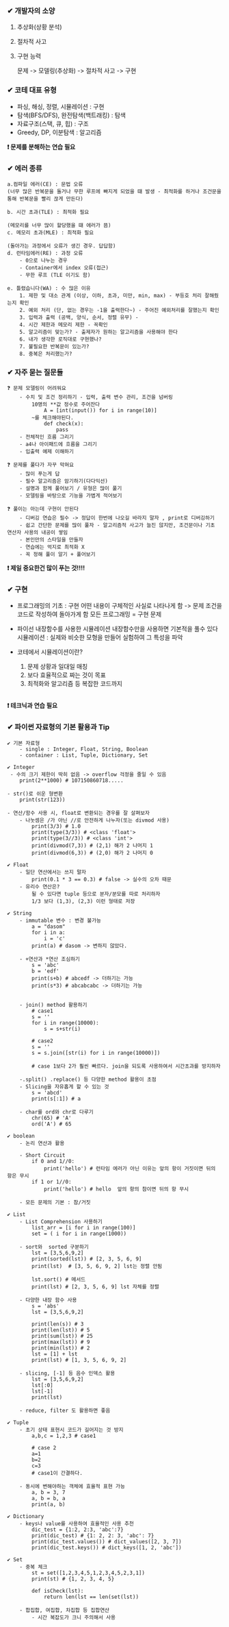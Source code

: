 
### ✔ 개발자의 소양
1. 추상화(상황 분석)
2. 절차적 사고
3. 구현 능력

    문제 -> 모델링(추상화) -> 절차적 사고 -> 구현

### ✔ 코테 대표 유형
- 파싱, 해싱, 정렬, 시뮬레이션 : 구현
- 탐색(BFS/DFS), 완전탐색(백트래킹) : 탐색
- 자료구조(스택, 큐, 힙) : 구조
- Greedy, DP, 이분탐색 : 알고리즘


<b> ❗ 문제를 분해하는 연습 필요 </b>
<br>

### ✔ 에러 종류

    a.컴파일 에러(CE) : 문법 오류
    (너무 많은 반복문을 돌거나 무한 루프에 빠지게 되었을 떄 발생 - 최적화를 하거나 조건문을 통해 반복문을 빨리 끊게 만든다)

    b. 시간 초과(TLE) : 최적화 필요 

    (메모리를 너무 많이 할당했을 떄 에러가 뜸)
    c. 메모리 초과(MLE) : 최적화 필요 

    (돌아가는 과정에서 오류가 생긴 경우. 답답함)
    d. 런타임에러(RE) : 과정 오류
        - 0으로 나누는 경우
        - Container에서 index 오류(접근)
        - 무한 루프 (TLE 이기도 함)

    e. 틀렸습니다(WA) : 수 많은 이유
        1. 제한 및 대소 관계 (이상, 이하, 초과, 미만, min, max) - 부등호 처리 잘해줬는지 확인
        2. 예외 처리 (단, 없는 경우는 -1을 출력한다~) - 주어진 예외처리를 잘했는지 확인
        3. 입력과 출력 (공백, 양식, 순서, 정렬 유무) - 
        4. 시간 제한과 메모리 제한 - 꼭확인
        5. 알고리즘이 맞는가? - 출제자가 원하는 알고리즘을 사용해야 한다
        6. 내가 생각한 로직대로 구현했나?
        7. 불필요한 반복문이 있는가?
        8. 중복은 처리했는가?

### ✔ 자주 묻는 질문들

    ❓ 문제 모델링이 어려워요
        - 수치 및 조건 정리하기 - 입력, 출력 변수 관리, 조건을 넘버링
            10명의 **값 정수로 주어잔다
                A = [int(input()) for i in range(10)]
            ~를 체크해야된다.
                def check(x):
                    pass
        - 전체적인 흐름 그리기 
        - a4나 아이패드에 흐름을 그리기
        - 입출력 예제 이해하기 

    ❓ 문제를 풀다가 자꾸 막혀요
        - 많이 푸는게 답
        - 필수 알고리즘은 암기하기(다다익선)
        - 설명과 함께 풀어보기 / 유형은 많이 풀기
        - 모델링을 바탕으로 기능을 가볍게 적어보기

    ❓ 풀이는 아는데 구현이 안된다
        - 디버깅 연습은 필수 -> 정답이 한번에 나오길 바라지 말자 , print로 디버깅하기
        - 쉽고 간단한 문제를 많이 풀자 - 알고리즘적 사고가 늘진 않지만, 조건문이나 기초 연산자 사용의 내공이 쌓임
        - 본인만의 스타일을 만들자
        - 연습에는 억지로 최적화 X 
        - 꼭 정해 풀이 알기 + 풀어보기

<b> ❗ 제일 중요한건 많이 푸는 것!!!!</b>

### ✔ 구현
    
- 프로그래밍의 기초 : 구현
	어떤 내용이 구체적인 사실로 나타나게 함 -> 문제 조건을 코드로 작성하여 돌아가게 함
	모든 프로그래밍 = 구현 문제

- 파이선 내장함수를 사용한 시뮬레이션
	내장함수만을 사용하면 기본적을 풀수 있다
	시뮬레이션 : 실제와 비슷한 모형을 만들어 실험하여 그 특성을 파악

- 코테에서 시뮬레이션이란?
	1. 문제 상황과 일대일 매칭
	2. 보다 효율적으로 짜는 것이 목표
	3. 최적화와 알고리즘 등 복잡한 코드까지

<br>
<b> ❗ 테크닉과 연습 필요 </b>   

### ✔ 파이썬 자료형의 기본 활용과 Tip

    ✔ 기본 자료형 
        - single : Integer, Float, String, Boolean
        - container : List, Tuple, Dictionary, Set

    ✔ Integer
     - 수의 크기 제한이 딱히 없음 -> overflow 걱정을 줄일 수 있음 
        print(2**1000) # 107150860718..... 

    - str()로 쉬운 형변환 
        print(str(123))

    - 연산/함수 사용 시, float로 변환되는 경우를 잘 살펴보자
        - 나눗셈은 /가 아닌 //로 안전하게 나누자(또는 divmod 사용)        
            print(3/3) # 1.0
            print(type(3/3)) # <class 'float'>
            print(type(3//3)) # <class 'int'>
            print(divmod(7,3)) # (2,1) 해가 2 나머지 1
            print(divmod(6,3)) # (2,0) 해가 2 나머지 0

    ✔ Float
        - 일단 연산에서는 쓰지 말자
            print(0.1 * 3 == 0.3) # false -> 실수의 오차 때문
        - 유리수 연산은?
            될 수 있다면 tuple 등으로 분자/분모를 따로 처리하자 
		    1/3 보다 (1,3), (2,3) 이런 형태로 저장
    
    ✔ String
        - immutable 변수 : 변경 불가능 
            a = "dasom" 
            for i in a:
                i = 'c'
            print(a) # dasom -> 변하지 않았다.

        - +연산과 *연산 조심하기
            s = 'abc'
            b = 'edf' 
            print(s+b) # abcedf -> 더하기는 가능
            print(s*3) # abcabcabc -> 더하기는 가능
    
        
	    - join() method 활용하기
            # case1
            s = ''
            for i in range(10000):
                s = s+str(i)

            # case2 
            s = ''
            s = s.join([str(i) for i in range(10000)])

            # case 1보다 2가 훨씬 빠르다. join을 되도록 사용하여서 시간초과를 방지하자

        -.split() .replace() 등 다양한 method 활용이 초점  
        - Slicing을 자유홉게 할 수 있는 것 
            s = 'abcd'
            print(s[:1]) # a

        - char를 ord와 chr로 다루기
            chr(65) # 'A'
	        ord('A') # 65

    ✔ boolean        
        - 논리 연산과 활용

        - Short Circuit
            if 0 and 1//0:	
                print('hello') # 런타임 에러가 아닌 이유는 앞의 항이 거짓이면 뒤의 항은 무시
            if 1 or 1//0:
                print('hello') # hello	앞의 항의 참이면 뒤의 항 무시

        - 모든 문제의 기본 : 참/거짓

    ✔ List
        - List Comprehension 사용하기     
            list_arr = [i for i in range(100)]
            set = ( i for i in range(1000))

        - sort와  sorted 구분하기
            lst = [3,5,6,9,2]
            print(sorted(lst)) # [2, 3, 5, 6, 9]
            print(lst)  # [3, 5, 6, 9, 2] lst는 정렬 안됨

            lst.sort() # 메서드
            print(lst) # [2, 3, 5, 6, 9] lst 자체를 정렬

        - 다양한 내장 함수 사용
            s = 'abs'
            lst = [3,5,6,9,2]

            print(len(s)) # 3
            print(len(lst)) # 5
            print(sum(lst)) # 25
            print(max(lst)) # 9
            print(min(lst)) # 2
            lst = [1] + lst	
            print(lst) # [1, 3, 5, 6, 9, 2]
    
        - slicing, [-1] 등 음수 인덱스 활용
            lst = [3,5,6,9,2]
            lst[:0]
            lst[-1]
            print(lst)

        - reduce, filter 도 활용하면 좋음 

    ✔ Tuple
        - 초기 상태 표현시 코드가 길어지는 것 방지   
            a,b,c = 1,2,3 # case1

            # case 2 
            a=1
            b=2
            c=3 
            # case1이 간결하다.
          
        - 동시에 변해야하는 객체에 효율적 표현 가능           
            a, b = 3, 7
            a, b = b, a
            print(a, b) 

    ✔ Dictionary     
        - keys나 value를 사용하여 효율적인 사용 추천 
            dic_test = {1:2, 2:3, 'abc':7}
            print(dic_test) # {1: 2, 2: 3, 'abc': 7}
            print(dic_test.values()) # dict_values([2, 3, 7])
            print(dic_test.keys()) # dict_keys([1, 2, 'abc'])

    ✔ Set
        - 중복 체크
            st = set([1,2,3,4,5,1,2,3,4,5,2,3,1])
            print(st) # {1, 2, 3, 4, 5}
            
            def isCheck(lst):
                return len(lst == len(set(lst))

        - 합집합, 여집합, 차집합 등 집합연산
            - 시간 복잡도가 크니 주의해서 사용             


